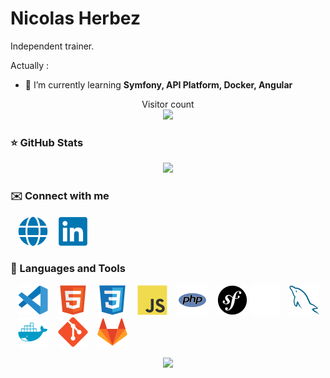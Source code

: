 # Nicolas Herbez

Independent trainer.

Actually :

- 🌱 I’m currently learning **Symfony, API Platform, Docker, Angular**

<p align="center"> 
    Visitor count<br>
    <img src="https://profile-counter.glitch.me/nicolas-herbez/count.svg" />
</p>

### ⭐ GitHub Stats

<div align="center">
    <img src="https://streak-stats.demolab.com?user=nicolas-herbez&theme=transparent&hide_border=true&exclude_days=Sun%2CSat" />
</div>

### ✉️ Connect with me

&nbsp;&nbsp;
<a href="https://nico-and-web.fr" target="_blanc"><img src="./img/globe.svg" /></a>
&nbsp;&nbsp;
<a href="https://www.linkedin.com/in/nicolas-herbez-hdf" target="_blanc"><img src="./img/linkedin.svg" /></a>

### 🧰 Languages and Tools

&nbsp;&nbsp;
![img_vscode](./img/vscode.svg)
&nbsp;&nbsp;
![img_html](./img/html.svg)
&nbsp;&nbsp;
![img_css](./img/css.svg)
&nbsp;&nbsp;
![img_javascript](./img/javascript.svg)
&nbsp;&nbsp;
![img_php](./img/php.svg)
&nbsp;&nbsp;
![img_symfony_light](./img/symfony-light.svg#gh-light-mode-only)
![img_symfony_dark](./img/symfony-dark.svg#gh-dark-mode-only)
&nbsp;&nbsp;
![img_mysql](./img/mysql.svg)
&nbsp;&nbsp;
![img_docker](./img/docker.svg)
&nbsp;&nbsp;
![img_git](./img/git.svg)
&nbsp;&nbsp;
![img_gitlab](./img/gitlab.svg)

<div align="center">
    <img src="https://github-readme-stats.vercel.app/api/top-langs/?username=nicolas-herbez&layout=compact&theme=vision-friendly-dark" />
</div>

